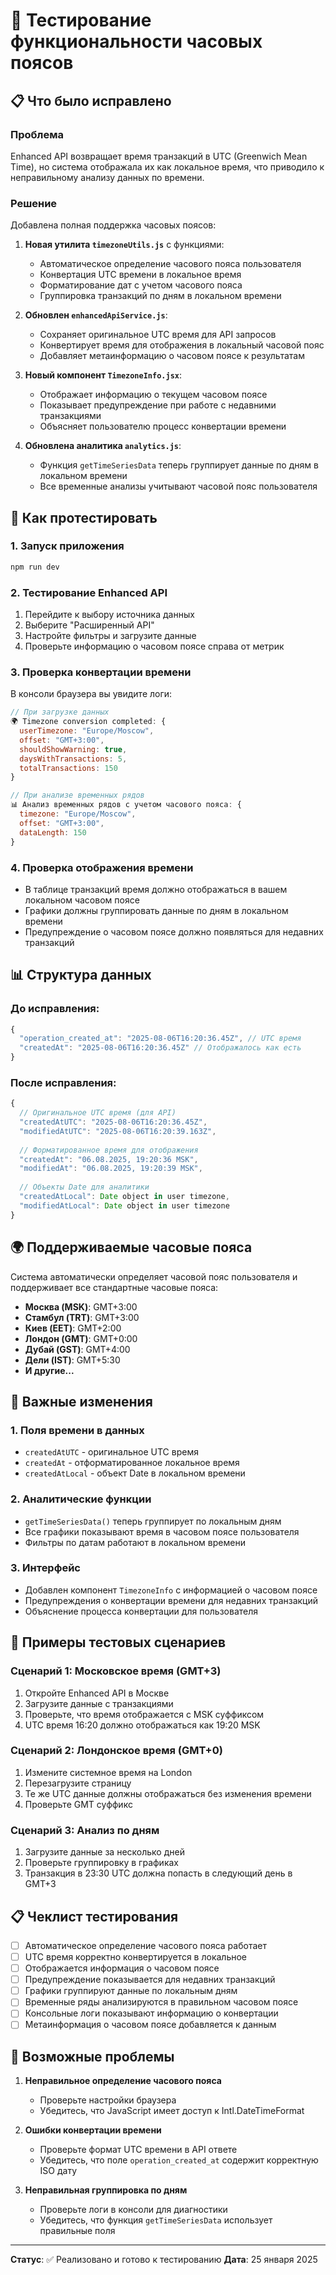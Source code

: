 # 🧪 Тестирование функциональности часовых поясов

## 📋 Что было исправлено

### Проблема
Enhanced API возвращает время транзакций в UTC (Greenwich Mean Time), но система отображала их как локальное время, что приводило к неправильному анализу данных по времени.

### Решение
Добавлена полная поддержка часовых поясов:

1. **Новая утилита `timezoneUtils.js`** с функциями:
   - Автоматическое определение часового пояса пользователя
   - Конвертация UTC времени в локальное время
   - Форматирование дат с учетом часового пояса
   - Группировка транзакций по дням в локальном времени

2. **Обновлен `enhancedApiService.js`**:
   - Сохраняет оригинальное UTC время для API запросов
   - Конвертирует время для отображения в локальный часовой пояс
   - Добавляет метаинформацию о часовом поясе к результатам

3. **Новый компонент `TimezoneInfo.jsx`**:
   - Отображает информацию о текущем часовом поясе
   - Показывает предупреждение при работе с недавними транзакциями
   - Объясняет пользователю процесс конвертации времени

4. **Обновлена аналитика `analytics.js`**:
   - Функция `getTimeSeriesData` теперь группирует данные по дням в локальном времени
   - Все временные анализы учитывают часовой пояс пользователя

## 🔧 Как протестировать

### 1. Запуск приложения
```bash
npm run dev
```

### 2. Тестирование Enhanced API
1. Перейдите к выбору источника данных
2. Выберите "Расширенный API" 
3. Настройте фильтры и загрузите данные
4. Проверьте информацию о часовом поясе справа от метрик

### 3. Проверка конвертации времени
В консоли браузера вы увидите логи:
```javascript
// При загрузке данных
🌍 Timezone conversion completed: {
  userTimezone: "Europe/Moscow",
  offset: "GMT+3:00", 
  shouldShowWarning: true,
  daysWithTransactions: 5,
  totalTransactions: 150
}

// При анализе временных рядов
📊 Анализ временных рядов с учетом часового пояса: {
  timezone: "Europe/Moscow",
  offset: "GMT+3:00",
  dataLength: 150
}
```

### 4. Проверка отображения времени
- В таблице транзакций время должно отображаться в вашем локальном часовом поясе
- Графики должны группировать данные по дням в локальном времени
- Предупреждение о часовом поясе должно появляться для недавних транзакций

## 📊 Структура данных

### До исправления:
```javascript
{
  "operation_created_at": "2025-08-06T16:20:36.45Z", // UTC время
  "createdAt": "2025-08-06T16:20:36.45Z" // Отображалось как есть
}
```

### После исправления:
```javascript
{
  // Оригинальное UTC время (для API)
  "createdAtUTC": "2025-08-06T16:20:36.45Z",
  "modifiedAtUTC": "2025-08-06T16:20:39.163Z",
  
  // Форматированное время для отображения
  "createdAt": "06.08.2025, 19:20:36 MSK",
  "modifiedAt": "06.08.2025, 19:20:39 MSK", 
  
  // Объекты Date для аналитики
  "createdAtLocal": Date object in user timezone,
  "modifiedAtLocal": Date object in user timezone
}
```

## 🌍 Поддерживаемые часовые пояса

Система автоматически определяет часовой пояс пользователя и поддерживает все стандартные часовые пояса:

- **Москва (MSK)**: GMT+3:00
- **Стамбул (TRT)**: GMT+3:00  
- **Киев (EET)**: GMT+2:00
- **Лондон (GMT)**: GMT+0:00
- **Дубай (GST)**: GMT+4:00
- **Дели (IST)**: GMT+5:30
- **И другие...**

## 🚨 Важные изменения

### 1. Поля времени в данных
- `createdAtUTC` - оригинальное UTC время
- `createdAt` - отформатированное локальное время
- `createdAtLocal` - объект Date в локальном времени

### 2. Аналитические функции
- `getTimeSeriesData()` теперь группирует по локальным дням
- Все графики показывают время в часовом поясе пользователя
- Фильтры по датам работают в локальном времени

### 3. Интерфейс
- Добавлен компонент `TimezoneInfo` с информацией о часовом поясе
- Предупреждения о конвертации времени для недавних транзакций
- Объяснение процесса конвертации для пользователя

## 🧪 Примеры тестовых сценариев

### Сценарий 1: Московское время (GMT+3)
1. Откройте Enhanced API в Москве
2. Загрузите данные с транзакциями
3. Проверьте, что время отображается с MSK суффиксом
4. UTC время 16:20 должно отображаться как 19:20 MSK

### Сценарий 2: Лондонское время (GMT+0)
1. Измените системное время на London
2. Перезагрузите страницу
3. Те же UTC данные должны отображаться без изменения времени
4. Проверьте GMT суффикс

### Сценарий 3: Анализ по дням
1. Загрузите данные за несколько дней
2. Проверьте группировку в графиках
3. Транзакция в 23:30 UTC должна попасть в следующий день в GMT+3

## 📋 Чеклист тестирования

- [ ] Автоматическое определение часового пояса работает
- [ ] UTC время корректно конвертируется в локальное
- [ ] Отображается информация о часовом поясе
- [ ] Предупреждение показывается для недавних транзакций
- [ ] Графики группируют данные по локальным дням
- [ ] Временные ряды анализируются в правильном часовом поясе
- [ ] Консольные логи показывают информацию о конвертации
- [ ] Метаинформация о часовом поясе добавляется к данным

## 🐛 Возможные проблемы

1. **Неправильное определение часового пояса**
   - Проверьте настройки браузера
   - Убедитесь, что JavaScript имеет доступ к Intl.DateTimeFormat

2. **Ошибки конвертации времени**
   - Проверьте формат UTC времени в API ответе
   - Убедитесь, что поле `operation_created_at` содержит корректную ISO дату

3. **Неправильная группировка по дням**
   - Проверьте логи в консоли для диагностики
   - Убедитесь, что функция `getTimeSeriesData` использует правильные поля

---

**Статус**: ✅ Реализовано и готово к тестированию
**Дата**: 25 января 2025